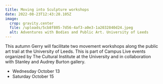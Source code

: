 ```yaml
---
title: Moving into Sculpture workshops
date: 2022-08-23T12:43:28.105Z
image:
  crop: gravity.center
  file: /uploads/5cb8f805-7d56-4af3-a0e3-1a2032840d24.jpeg
  alt: Adventures with Bodies and Public Art. University of Leeds
---
```

This autumn Gerry will facilitate two movement workshops along the public art trail at the University of Leeds. This is part of Campus Live events organized by The Cultural Institute at the University and in collaboration with Stanley and Audrey Burton gallery.

* Wednesday October 13 
* Saturday October 15